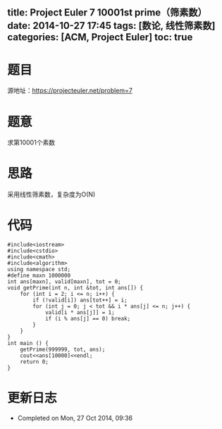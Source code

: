 title: Project Euler 7 10001st prime（筛素数）
date: 2014-10-27 17:45
tags: [数论, 线性筛素数]
categories: [ACM, Project Euler]
toc: true
---
# 题目	
源地址：https://projecteuler.net/problem=7

# 题意
求第10001个素数

# 思路
采用线性筛素数，复杂度为O(N)
<!--more-->

# 代码
```
#include<iostream>
#include<cstdio>
#include<cmath>
#include<algorithm>
using namespace std;
#define maxn 1000000
int ans[maxn], valid[maxn], tot = 0;
void getPrime(int n, int &tot, int ans[]) {
    for (int i = 2; i <= n; i++) {
        if (!valid[i]) ans[tot++] = i;
        for (int j = 0; j < tot && i * ans[j] <= n; j++) {
            valid[i * ans[j]] = 1;
            if (i % ans[j] == 0) break;
        }
    }
}
int main () {
    getPrime(999999, tot, ans);
    cout<<ans[10000]<<endl;
    return 0;
}
```

# 更新日志
- Completed on Mon, 27 Oct 2014, 09:36
